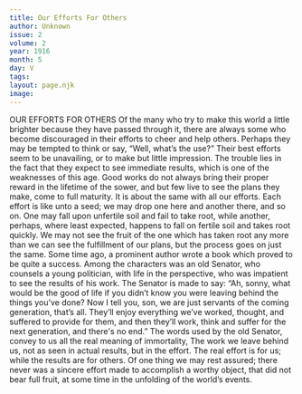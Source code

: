 ```yaml
---
title: Our Efforts For Others
author: Unknown
issue: 2
volume: 2
year: 1916
month: 5
day: V
tags:
layout: page.njk
image:
---
```

OUR EFFORTS FOR OTHERS    Of the many who try to make this world a little brighter because they have passed through it, there are always some who become discouraged in their efforts to cheer and help others. Perhaps they may be tempted to think or say, “Well, what’s the use?” Their best efforts seem to be unavailing, or to make but little impression.      The trouble lies in the fact that they expect to see immediate results, which is one of the weaknesses of this age. Good works do not always bring their proper reward in the lifetime of the sower, and but few live to see the plans they make, come to full maturity. It is about the same with all our efforts. Each effort is like unto a seed; we may drop one here and another there, and so on. One may fall upon unfertile soil and fail to take root, while another, perhaps, where least expected, happens to fall on fertile soil and takes root quickly. We may not see the fruit of the one which has taken root any more than we can see the fulfillment of our plans, but the process goes on just the same.       Some time ago, a prominent author wrote a book which proved to be quite a success. Among the characters was an old Senator, who counsels a young politician, with life in the perspective, who was impatient to see the results of his work. The Senator is made to say: “Ah, sonny, what would be the good of life if you didn’t know you were leaving behind the things you’ve done? Now I tell you, son, we are just servants of the coming generation, that’s all. They’ll enjoy everything we’ve worked, thought, and suffered to provide for them, and then they’ll work, think and suffer for the next generation, and there's no end.”       The words used by the old Senator, convey to us all the real meaning of immortality, The work we leave behind us, not as seen in actual results, but in the effort. The real effort is for us; while the results are for others. Of one thing we may rest assured; there never was a sincere effort made to accomplish a worthy object, that did not bear full fruit, at some time in the unfolding of the world’s events. 

